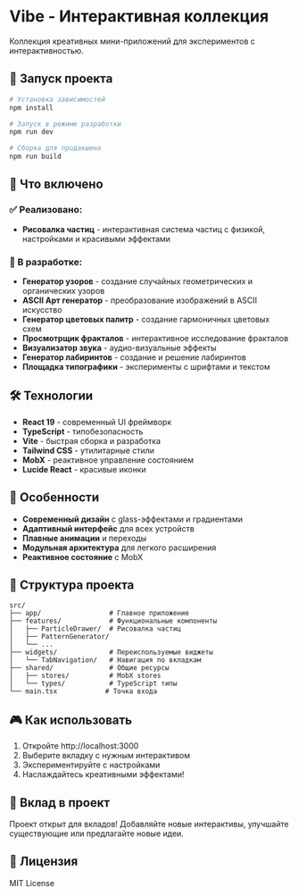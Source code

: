 # Vibe - Интерактивная коллекция

Коллекция креативных мини-приложений для экспериментов с интерактивностью.

## 🚀 Запуск проекта

```bash
# Установка зависимостей
npm install

# Запуск в режиме разработки
npm run dev

# Сборка для продакшена
npm run build
```

## 🎨 Что включено

### ✅ Реализовано:

- **Рисовалка частиц** - интерактивная система частиц с физикой, настройками и красивыми эффектами

### 🔄 В разработке:

- **Генератор узоров** - создание случайных геометрических и органических узоров
- **ASCII Арт генератор** - преобразование изображений в ASCII искусство
- **Генератор цветовых палитр** - создание гармоничных цветовых схем
- **Просмотрщик фракталов** - интерактивное исследование фракталов
- **Визуализатор звука** - аудио-визуальные эффекты
- **Генератор лабиринтов** - создание и решение лабиринтов
- **Площадка типографики** - эксперименты с шрифтами и текстом

## 🛠 Технологии

- **React 19** - современный UI фреймворк
- **TypeScript** - типобезопасность
- **Vite** - быстрая сборка и разработка
- **Tailwind CSS** - утилитарные стили
- **MobX** - реактивное управление состоянием
- **Lucide React** - красивые иконки

## 🎯 Особенности

- **Современный дизайн** с glass-эффектами и градиентами
- **Адаптивный интерфейс** для всех устройств
- **Плавные анимации** и переходы
- **Модульная архитектура** для легкого расширения
- **Реактивное состояние** с MobX

## 📁 Структура проекта

```
src/
├── app/                 # Главное приложение
├── features/            # Функциональные компоненты
│   ├── ParticleDrawer/  # Рисовалка частиц
│   ├── PatternGenerator/
│   └── ...
├── widgets/             # Переиспользуемые виджеты
│   └── TabNavigation/   # Навигация по вкладкам
├── shared/              # Общие ресурсы
│   ├── stores/          # MobX stores
│   └── types/           # TypeScript типы
└── main.tsx            # Точка входа
```

## 🎮 Как использовать

1. Откройте http://localhost:3000
2. Выберите вкладку с нужным интерактивом
3. Экспериментируйте с настройками
4. Наслаждайтесь креативными эффектами!

## 🤝 Вклад в проект

Проект открыт для вкладов! Добавляйте новые интерактивы, улучшайте существующие или предлагайте новые идеи.

## 📄 Лицензия

MIT License

